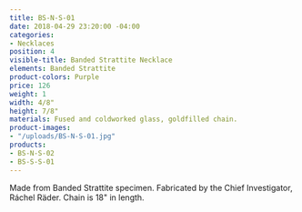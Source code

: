 ```yaml
---
title: BS-N-S-01
date: 2018-04-29 23:20:00 -04:00
categories:
- Necklaces
position: 4
visible-title: Banded Strattite Necklace
elements: Banded Strattite
product-colors: Purple
price: 126
weight: 1
width: 4/8"
height: 7/8"
materials: Fused and coldworked glass, goldfilled chain.
product-images:
- "/uploads/BS-N-S-01.jpg"
products:
- BS-N-S-02
- BS-S-S-01
---
```


Made from Banded Strattite specimen. Fabricated by the Chief Investigator, Ráchel Räder.
Chain is 18" in length. 

